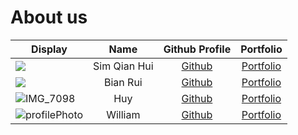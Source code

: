 # About us

| Display                                                                                                             |     Name     |              Github Profile               |             Portfolio             |
|---------------------------------------------------------------------------------------------------------------------|:------------:|:-----------------------------------------:|:---------------------------------:|
| ![](https://via.placeholder.com/100.png?text=Photo)                                                                 | Sim Qian Hui |   [Github](https://github.com/qianz-z)    | [Portfolio](docs/team/johndoe.md) |
| ![](https://via.placeholder.com/100.png?text=Photo)                                                                 |   Bian Rui   |       [Github](https://github.com/)       | [Portfolio](docs/team/johndoe.md) |
| ![IMG_7098](https://user-images.githubusercontent.com/32756835/196213464-e0d0e883-b9e7-44f1-9430-abb69e59d8c4.jpeg) |     Huy      | [Github](https://github.com/Than-Duc-Huy) |   [Portfolio](docs/team/Huy.md)   |
| ![profilePhoto](https://avatars.githubusercontent.com/u/58932649?v=4)                                               |   William    | [Github](https://github.com/snuckerzlol)  | [Portfolio](docs/team/William.md) |



